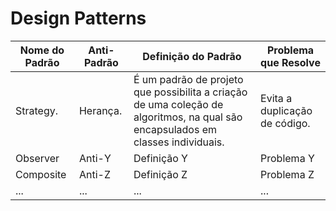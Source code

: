 <h1> Design Patterns </h1>

| Nome do Padrão | Anti-Padrão | Definição do Padrão | Problema que Resolve |
|----------------|-------------|---------------------|----------------------|
|Strategy.      | Herança.      | É um padrão de projeto que possibilita a criação de uma coleção de algoritmos, na qual são encapsulados em classes individuais.         | Evita a duplicação de código.        |
| Observer      | Anti-Y      | Definição Y         | Problema Y           |
| Composite     | Anti-Z      | Definição Z         | Problema Z           |
| ...            | ...         | ...                 | ...                  |

